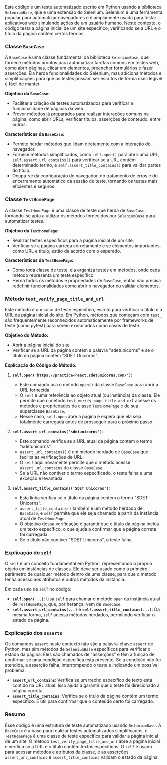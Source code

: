 Este código é um teste automatizado escrito em Python usando a biblioteca `SeleniumBase`, que é uma extensão do Selenium. Selenium é uma ferramenta popular para automatizar navegadores e é amplamente usada para testar aplicativos web simulando ações de um usuário humano. Neste contexto, o código testa a página inicial de um site específico, verificando se a URL e o título da página contêm certos termos.

### Classe `BaseCase`
A `BaseCase` é uma classe fundamental da biblioteca `SeleniumBase`, que fornece métodos prontos para automatizar tarefas comuns em testes web, como abrir páginas, clicar em elementos, preencher formulários e fazer asserções. Ela herda funcionalidades do Selenium, mas adiciona métodos e simplificações para que os testes possam ser escritos de forma mais legível e fácil de manter. 

**Objetivo da `BaseCase`:**
- Facilitar a criação de testes automatizados para verificar a funcionalidade de páginas da web.
- Prover métodos já preparados para realizar interações comuns na página, como abrir URLs, verificar títulos, asserções de conteúdo, entre outros.
  
**Características da `BaseCase`:**
- Permite herdar métodos que lidam diretamente com a interação do navegador.
- Fornece métodos simplificados, como `self.open()` para abrir uma URL, `self.assert_url_contains()` para verificar se a URL contém determinado termo, e `self.assert_title_contains()` para validar partes do título.
- Ocupa-se da configuração do navegador, do tratamento de erros e do encerramento automático da sessão de teste, tornando os testes mais eficientes e seguros.

### Classe `TestHomePage`
A classe `TestHomePage` é uma classe de teste que herda de `BaseCase`, tornando-se apta a utilizar os métodos fornecidos por `SeleniumBase` para automatizar testes.

**Objetivo da `TestHomePage`:**
- Realizar testes específicos para a página inicial de um site.
- Verificar se a página carrega corretamente e se elementos importantes, como URL e título, estão de acordo com o esperado.

**Características da `TestHomePage`:**
- Como toda classe de teste, ela organiza testes em métodos, onde cada método representa um teste específico.
- Herda todos os métodos e propriedades de `BaseCase`, então não precisa redefinir funcionalidades como abrir o navegador ou validar elementos.

### Método `test_verify_page_title_and_url`
Este método é um caso de teste específico, escrito para verificar o título e a URL da página inicial do site. Em Python, métodos que começam com `test_` são frequentemente reconhecidos automaticamente por frameworks de teste (como pytest) para serem executados como casos de teste.

**Objetivo do Método:**
- Abrir a página inicial do site.
- Verificar se a URL da página contém a palavra "sdetunicorns" e se o título da página contém "SDET Unicorns".

**Explicação do Código do Método:**
1. **`self.open('https://practice-react.sdetunicorns.com/')`**:
   - Este comando usa o método `open()` da classe `BaseCase` para abrir a URL fornecida.
   - O `self` é uma referência ao objeto atual (ou instância) da classe. Ele permite que o método `test_verify_page_title_and_url` acesse os métodos e propriedades da classe `TestHomePage` e de sua superclasse `BaseCase`.
   - Nesse caso, `self.open` abre a página e espera que ela seja totalmente carregada antes de prosseguir para o próximo passo.

2. **`self.assert_url_contains('sdetunicorns')`**:
   - Este comando verifica se a URL atual da página contém o termo "sdetunicorns".
   - `assert_url_contains()` é um método herdado de `BaseCase` que facilita as verificações de URL.
   - O `self` aqui novamente permite que o método acesse `assert_url_contains` da classe `BaseCase`.
   - Se a URL não contiver o termo especificado, o teste falha e uma exceção é levantada.

3. **`self.assert_title_contains('SDET Unicorns')`**:
   - Esta linha verifica se o título da página contém o termo "SDET Unicorns".
   - `assert_title_contains()` também é um método herdado de `BaseCase`, e `self` permite que ele seja chamado a partir da instância atual de `TestHomePage`.
   - O objetivo dessa verificação é garantir que o título da página inclua um texto específico, o que ajuda a confirmar que a página correta foi carregada.
   - Se o título não contiver "SDET Unicorns", o teste falha.

### Explicação do `self`
O `self` é um conceito fundamental em Python, representando o próprio objeto em instâncias de classes. Ele deve ser usado como o primeiro parâmetro de qualquer método dentro de uma classe, para que o método tenha acesso aos atributos e outros métodos da instância.

Em cada uso de `self` no código:
- **`self.open(...)`**: Usa `self` para chamar o método `open` da instância atual de `TestHomePage`, que, por herança, vem de `BaseCase`.
- **`self.assert_url_contains(...)`** e **`self.assert_title_contains(...)`**: Da mesma forma, `self` acessa métodos herdados, permitindo verificar o estado da página.

### Explicação dos `asserts`
Os comandos `assert` neste contexto não são a palavra-chave `assert` de Python, mas sim métodos de `SeleniumBase` específicos para verificar o estado da página. Eles são chamados de "asserções" e têm a função de confirmar se uma condição específica está presente. Se a condição não for atendida, a asserção falha, interrompendo o teste e indicando um possível problema.

- **`assert_url_contains`**: Verifica se um trecho específico de texto está contido na URL atual. Isso ajuda a garantir que o teste foi direcionado à página correta.
- **`assert_title_contains`**: Verifica se o título da página contém um termo específico. É útil para confirmar que o conteúdo certo foi carregado.

### Resumo
Esse código é uma estrutura de teste automatizado usando `SeleniumBase`. A `BaseCase` é a base para realizar testes automatizados simplificados, e `TestHomePage` é uma classe de teste específica para validar a página inicial de um site. O método `test_verify_page_title_and_url` abre a página inicial e verifica se a URL e o título contêm textos específicos. O `self` é usado para acessar métodos e atributos da classe, e as asserções `assert_url_contains` e `assert_title_contains` validam o estado da página.